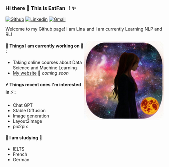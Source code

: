 ### Hi there 👋 This is EatFan ！✨ 
 
 
[![Github](https://img.shields.io/badge/-Github-000?style=flat&logo=Github&logoColor=white)](https://github.com/EatFans)
[![Linkedin](https://img.shields.io/badge/-LinkedIn-blue?style=flat&logo=Linkedin&logoColor=white)](https://www.linkedin.com/in/lina-zhang-58440b101/)
[![Gmail](https://img.shields.io/badge/-Gmail-c14438?style=flat&logo=Gmail&logoColor=white)](eatfan0921@gmail.com)
 
Welcome to my Github page! I am Lina and I am currently Learning NLP and RL!  
 
<img align="right" alt="img" src="https://github.com/zhanglina94/zhanglina94/blob/main/img/pic.jpg" width="50%" height="auto" />
 
 
#### 🌱 Things I am currently working on 🌱 : 
- Taking online courses about Data Science and Machine Learning 
- [My website](https://eatfans.github.io) 🚀 *coming soon*
 
 
#### ⚡ Things recent ones I'm interested in ⚡ : 
- Chat GPT
- Stable Diffusion
- Image generation
- Layout2image
- pix2pix
#### 🌻 I am studying 🌻
- IELTS
- French
- German
